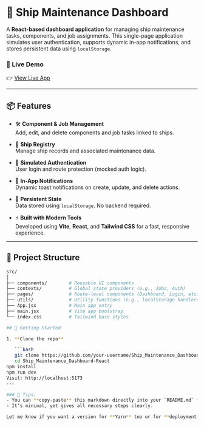 # 🚢 Ship Maintenance Dashboard

A **React-based dashboard application** for managing ship maintenance tasks, components, and job assignments. This single-page application simulates user authentication, supports dynamic in-app notifications, and stores persistent data using `localStorage`.

### 🔗 Live Demo
👉 [View Live App](https://ship-maintenance-dashboard-seven.vercel.app)

---

## 📦 Features

- 🛠 **Component & Job Management**  
  Add, edit, and delete components and job tasks linked to ships.

- 🧭 **Ship Registry**  
  Manage ship records and associated maintenance data.

- 🔐 **Simulated Authentication**  
  User login and route protection (mocked auth logic).

- 🧠 **In-App Notifications**  
  Dynamic toast notifications on create, update, and delete actions.

- 💾 **Persistent State**  
  Data stored using `localStorage`. No backend required.

- ⚡ **Built with Modern Tools**  
  Developed using **Vite**, **React**, and **Tailwind CSS** for a fast, responsive experience.

---

## 📁 Project Structure

```bash
src/
│
├── components/        # Reusable UI components
├── contexts/          # Global state providers (e.g., Jobs, Auth)
├── pages/             # Route-level components (Dashboard, Login, etc.)
├── utils/             # Utility functions (e.g., localStorage handlers)
├── App.jsx            # Main app entry
├── main.jsx           # Vite app bootstrap
└── index.css          # Tailwind base styles

## 🚀 Getting Started

1. **Clone the repo**

   ```bash
   git clone https://github.com/your-username/Ship_Maintenance_Dashboard-React.git
   cd Ship_Maintenance_Dashboard-React
npm install
npm run dev
Visit: http://localhost:5173
---

### 🧠 Tips:
- You can **copy-paste** this markdown directly into your `README.md` file.
- It’s minimal, yet gives all necessary steps clearly.

Let me know if you want a version for **Yarn** too or for **deployment steps** (like Vercel).
